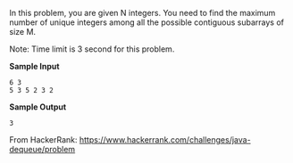 In this problem, you are given N integers. You need to find the maximum number of unique integers among all the possible contiguous subarrays of size M.

Note: Time limit is 3 second for this problem.

**Sample Input**
```text
6 3
5 3 5 2 3 2
```

**Sample Output**
```text
3
```

From HackerRank: https://www.hackerrank.com/challenges/java-dequeue/problem
